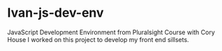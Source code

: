 # Ivan-js-dev-env

JavaScript Development Environment from Pluralsight Course with Cory House
I worked on this project to develop my front end sillsets.

